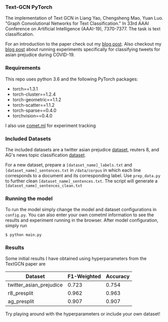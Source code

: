 ### Text-GCN PyTorch
The implementation of Text GCN in Liang Yao, Chengsheng Mao, Yuan Luo. "Graph Convolutional Networks for Text Classification." In 33rd AAAI Conference on Artificial Intelligence (AAAI-19), 7370-7377.
The task is text classification. 

For an introduction to the paper check out my [blog post](https://kenqgu.com/text-classification-with-graph-convolutional-networks/).
Also checkout my [blog post]() about running experiments specifically for classifying tweets for asian prejudice during COVID-19. 
### Requirements
This repo uses python 3.6 and the following PyTorch packages:

- torch==1.3.1
- torch-cluster==1.2.4
- torch-geometric==1.1.2
- torch-scatter==1.1.2
- torch-sparse==0.4.0
- torchvision==0.4.0

I also use [comet.ml](https://www.comet.ml/site/) for experiment tracking

### Included Datasets
The included datasets are a twitter asian prejudice [dataset](https://arxiv.org/abs/2005.03909), reuters 8, and AG's news topic classification [dataset](https://github.com/mhjabreel/CharCnn_Keras/tree/master/data/ag_news_csv).

For a new dataset, prepare a `[dataset_name]_labels.txt` and `[dataset_name]_sentences.txt` in `/data/corpus` in which each line corresponds to a document and its corresponding label. 
Use `prep_data.py` to further clean `[dataset_name]_sentences.txt`.
The script will generate a  `[dataset_name]_sentences_clean.txt`
 
### Running the model
To run the model simply change the model and dataset configurations in `config.py`. You can also enter your own cometml information to see the results and experiment running in the browser. 
After model configuration, simply run 
```
$ python main.py
```

### Results
Some initial results I have obtained using hyperparameters from the TextGCN paper are

Dataset | F1-Weighted | Accuracy
--------|-------------|---------
twitter_asian_prejudice | 	0.723 | 0.754
r8_presplit | 0.962 | 0.963
ag_presplit | 0.907 | 0.907

Try playing around with the hyperparameters or include your own dataset!